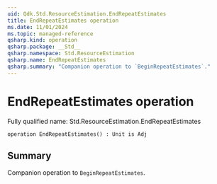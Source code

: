 ```yaml
---
uid: Qdk.Std.ResourceEstimation.EndRepeatEstimates
title: EndRepeatEstimates operation
ms.date: 11/01/2024
ms.topic: managed-reference
qsharp.kind: operation
qsharp.package: __Std__
qsharp.namespace: Std.ResourceEstimation
qsharp.name: EndRepeatEstimates
qsharp.summary: "Companion operation to `BeginRepeatEstimates`."
---
```


# EndRepeatEstimates operation

Fully qualified name: Std.ResourceEstimation.EndRepeatEstimates

```qsharp
operation EndRepeatEstimates() : Unit is Adj
```

## Summary
Companion operation to `BeginRepeatEstimates`.
